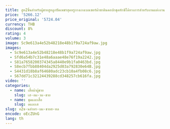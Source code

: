 ```yaml
---
title: สูท2ชิ้นสำหรับผู้ชายสูทลูกปัดเพชรสุดหรูกางเกงเบลเซอร์ผ้าซาตินคอปกชุดทักซิโด้ทางการสำหรับงานแต่งงานเจ้าบ่าวขนาดพิเศษสั่งตัด
price: '5266.12'
price_original: '5724.04'
currency: THB
discount: 8%
rating: 4
volume: 3
image: Sc9e613a4e52b48218e48b1f9a724af9aw.jpg
images:
  - Sc9e613a4e52b48218e48b1f9a724af9aw.jpg
  - Sfd6a54b7c31e48a6aaae48e76f19a2242.jpg
  - S81a7658200374345a8440e9b1fa0463bd.jpg
  - S8ecb7fbb88404da2925d03a792830e64B.jpg
  - S4431d18b8af64680adc23cb10a4fb08c6.jpg
  - S67dd71c32124439288cd348257cb616fa.jpg
video: ''
categories:
  - name: เสื้อผ้าผู้ชาย
    slug: เส-อผ-าผ-ชาย
  - name: ชุดและเสื้อ
    slug: ดและเส
slug: ท2ช-นสำหร-บผ-ชายส-ทล
encode: oEcZUnG
lang: th
---
```

  